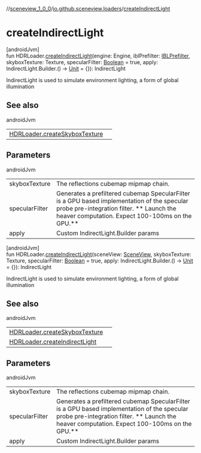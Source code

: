 //[sceneview_1_0_0](../../index.md)/[io.github.sceneview.loaders](index.md)/[createIndirectLight](create-indirect-light.md)

# createIndirectLight

[androidJvm]\
fun HDRLoader.[createIndirectLight](create-indirect-light.md)(engine: Engine, iblPrefilter: [IBLPrefilter](../io.github.sceneview.utils/-i-b-l-prefilter/index.md), skyboxTexture: Texture, specularFilter: [Boolean](https://kotlinlang.org/api/latest/jvm/stdlib/kotlin/-boolean/index.html) = true, apply: IndirectLight.Builder.() -&gt; [Unit](https://kotlinlang.org/api/latest/jvm/stdlib/kotlin/-unit/index.html) = {}): IndirectLight

IndirectLight is used to simulate environment lighting, a form of global illumination

## See also

androidJvm

| | |
|---|---|
| [HDRLoader.createSkyboxTexture](create-skybox-texture.md) |  |

## Parameters

androidJvm

| | |
|---|---|
| skyboxTexture | The reflections cubemap mipmap chain. |
| specularFilter | Generates a prefiltered cubemap SpecularFilter is a GPU based implementation of the specular probe pre-integration filter. ** Launch the heaver computation. Expect 100-100ms on the GPU.** |
| apply | Custom IndirectLight.Builder params |

[androidJvm]\
fun HDRLoader.[createIndirectLight](create-indirect-light.md)(sceneView: [SceneView](../io.github.sceneview/-scene-view/index.md), skyboxTexture: Texture, specularFilter: [Boolean](https://kotlinlang.org/api/latest/jvm/stdlib/kotlin/-boolean/index.html) = true, apply: IndirectLight.Builder.() -&gt; [Unit](https://kotlinlang.org/api/latest/jvm/stdlib/kotlin/-unit/index.html) = {}): IndirectLight

IndirectLight is used to simulate environment lighting, a form of global illumination

## See also

androidJvm

| | |
|---|---|
| [HDRLoader.createSkyboxTexture](create-skybox-texture.md) |  |
| [HDRLoader.createIndirectLight](create-indirect-light.md) |  |

## Parameters

androidJvm

| | |
|---|---|
| skyboxTexture | The reflections cubemap mipmap chain. |
| specularFilter | Generates a prefiltered cubemap SpecularFilter is a GPU based implementation of the specular probe pre-integration filter. ** Launch the heaver computation. Expect 100-100ms on the GPU.** |
| apply | Custom IndirectLight.Builder params |
